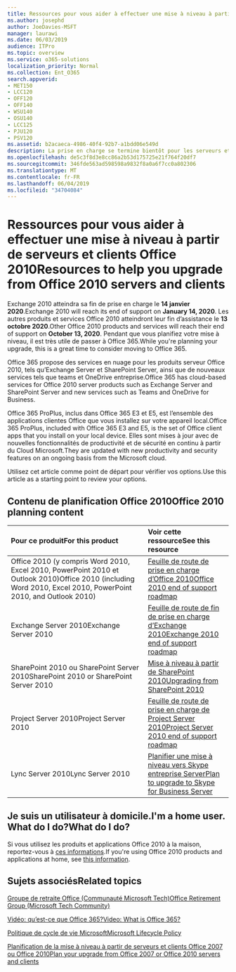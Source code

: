 ```yaml
---
title: Ressources pour vous aider à effectuer une mise à niveau à partir de serveurs et clients Office 2010
ms.author: josephd
author: JoeDavies-MSFT
manager: laurawi
ms.date: 06/03/2019
audience: ITPro
ms.topic: overview
ms.service: o365-solutions
localization_priority: Normal
ms.collection: Ent_O365
search.appverid:
- MET150
- LCC120
- OFF120
- OFF140
- WSU140
- OSU140
- LCC125
- PJU120
- PSV120
ms.assetid: b2acaeca-4986-40f4-92b7-a1bdd06e549d
description: La prise en charge se termine bientôt pour les serveurs et les applications clientes Office 2010, et les accords de support personnalisés ne sont pas disponibles. Utilisez cet article pour commencer à planifier votre mise à niveau maintenant.
ms.openlocfilehash: de5c3f8d3e8cc86a2b53d175725e21f764f20df7
ms.sourcegitcommit: 346fde563ad598598a9832f8a0a6f7cc0a802306
ms.translationtype: MT
ms.contentlocale: fr-FR
ms.lasthandoff: 06/04/2019
ms.locfileid: "34704084"
---
```

# <a name="resources-to-help-you-upgrade-from-office-2010-servers-and-clients"></a><span data-ttu-id="a899a-104">Ressources pour vous aider à effectuer une mise à niveau à partir de serveurs et clients Office 2010</span><span class="sxs-lookup"><span data-stu-id="a899a-104">Resources to help you upgrade from Office 2010 servers and clients</span></span>

<span data-ttu-id="a899a-105">Exchange 2010 atteindra sa fin de prise en charge le **14 janvier 2020**.</span><span class="sxs-lookup"><span data-stu-id="a899a-105">Exchange 2010 will reach its end of support on **January 14, 2020**.</span></span> <span data-ttu-id="a899a-106">Les autres produits et services Office 2010 atteindront leur fin d’assistance le **13 octobre 2020**.</span><span class="sxs-lookup"><span data-stu-id="a899a-106">Other Office 2010 products and services will reach their end of support on **October 13, 2020**.</span></span> <span data-ttu-id="a899a-107">Pendant que vous planifiez votre mise à niveau, il est très utile de passer à Office 365.</span><span class="sxs-lookup"><span data-stu-id="a899a-107">While you're planning your upgrade, this is a great time to consider moving to Office 365.</span></span> 

<span data-ttu-id="a899a-108">Office 365 propose des services en nuage pour les produits serveur Office 2010, tels qu’Exchange Server et SharePoint Server, ainsi que de nouveaux services tels que teams et OneDrive entreprise.</span><span class="sxs-lookup"><span data-stu-id="a899a-108">Office 365 has cloud-based services for Office 2010 server products such as Exchange Server and SharePoint Server and new services such as Teams and OneDrive for Business.</span></span> 

<span data-ttu-id="a899a-109">Office 365 ProPlus, inclus dans Office 365 E3 et E5, est l’ensemble des applications clientes Office que vous installez sur votre appareil local.</span><span class="sxs-lookup"><span data-stu-id="a899a-109">Office 365 ProPlus, included with Office 365 E3 and E5, is the set of Office client apps that you install on your local device.</span></span> <span data-ttu-id="a899a-110">Elles sont mises à jour avec de nouvelles fonctionnalités de productivité et de sécurité en continu à partir du Cloud Microsoft.</span><span class="sxs-lookup"><span data-stu-id="a899a-110">They are updated with new productivity and security features on an ongoing basis from the Microsoft cloud.</span></span>

<span data-ttu-id="a899a-111">Utilisez cet article comme point de départ pour vérifier vos options.</span><span class="sxs-lookup"><span data-stu-id="a899a-111">Use this article as a starting point to review your options.</span></span>
      
## <a name="office-2010-planning-content"></a><span data-ttu-id="a899a-112">Contenu de planification Office 2010</span><span class="sxs-lookup"><span data-stu-id="a899a-112">Office 2010 planning content</span></span>
  
|<span data-ttu-id="a899a-113">**Pour ce produit**</span><span class="sxs-lookup"><span data-stu-id="a899a-113">**For this product**</span></span>|<span data-ttu-id="a899a-114">**Voir cette ressource**</span><span class="sxs-lookup"><span data-stu-id="a899a-114">**See this resource**</span></span>|
|:-----|:-----|
|<span data-ttu-id="a899a-115">Office 2010 (y compris Word 2010, Excel 2010, PowerPoint 2010 et Outlook 2010)</span><span class="sxs-lookup"><span data-stu-id="a899a-115">Office 2010 (including Word 2010, Excel 2010, PowerPoint 2010, and Outlook 2010)</span></span>  <br/> |[<span data-ttu-id="a899a-116">Feuille de route de prise en charge d’Office 2010</span><span class="sxs-lookup"><span data-stu-id="a899a-116">Office 2010 end of support roadmap</span></span>](https://docs.microsoft.com/DeployOffice/office-2010-end-support-roadmap) <br/> |
|<span data-ttu-id="a899a-117">Exchange Server 2010</span><span class="sxs-lookup"><span data-stu-id="a899a-117">Exchange Server 2010</span></span>  <br/> |[<span data-ttu-id="a899a-118">Feuille de route de fin de prise en charge d’Exchange 2010</span><span class="sxs-lookup"><span data-stu-id="a899a-118">Exchange 2010 end of support roadmap</span></span>](exchange-2010-end-of-support.md) <br/> |
|<span data-ttu-id="a899a-119">SharePoint 2010 ou SharePoint Server 2010</span><span class="sxs-lookup"><span data-stu-id="a899a-119">SharePoint 2010 or SharePoint Server 2010</span></span>  <br/> |[<span data-ttu-id="a899a-120">Mise à niveau à partir de SharePoint 2010</span><span class="sxs-lookup"><span data-stu-id="a899a-120">Upgrading from SharePoint 2010</span></span>](upgrade-from-sharepoint-2010.md) <br/> |
|<span data-ttu-id="a899a-121">Project Server 2010</span><span class="sxs-lookup"><span data-stu-id="a899a-121">Project Server 2010</span></span> <br/> | [<span data-ttu-id="a899a-122">Feuille de route de prise en charge de Project Server 2010</span><span class="sxs-lookup"><span data-stu-id="a899a-122">Project Server 2010 end of support roadmap</span></span>](project-server-2010-end-of-support.md) <br/> |
|<span data-ttu-id="a899a-123">Lync Server 2010</span><span class="sxs-lookup"><span data-stu-id="a899a-123">Lync Server 2010</span></span> <br/> | [<span data-ttu-id="a899a-124">Planifier une mise à niveau vers Skype entreprise Server</span><span class="sxs-lookup"><span data-stu-id="a899a-124">Plan to upgrade to Skype for Business Server</span></span>](https://docs.microsoft.com/skypeforbusiness/plan-your-deployment/upgrade) <br/> |
    
## <a name="im-a-home-user-what-do-i-do"></a><span data-ttu-id="a899a-125">Je suis un utilisateur à domicile.</span><span class="sxs-lookup"><span data-stu-id="a899a-125">I'm a home user.</span></span> <span data-ttu-id="a899a-126">What do I do?</span><span class="sxs-lookup"><span data-stu-id="a899a-126">What do I do?</span></span>

<span data-ttu-id="a899a-127">Si vous utilisez les produits et applications Office 2010 à la maison, reportez-vous à [ces informations](plan-upgrade-previous-versions-office.md#im-a-home-user-what-do-i-do).</span><span class="sxs-lookup"><span data-stu-id="a899a-127">If you're using Office 2010 products and applications at home, see [this information](plan-upgrade-previous-versions-office.md#im-a-home-user-what-do-i-do).</span></span>

## <a name="related-topics"></a><span data-ttu-id="a899a-128">Sujets associés</span><span class="sxs-lookup"><span data-stu-id="a899a-128">Related topics</span></span>

[<span data-ttu-id="a899a-129">Groupe de retraite Office (Communauté Microsoft Tech)</span><span class="sxs-lookup"><span data-stu-id="a899a-129">Office Retirement Group (Microsoft Tech Community)</span></span>](https://go.microsoft.com/fwlink/?linkid=842065)
  
[<span data-ttu-id="a899a-130">Vidéo: qu’est-ce que Office 365?</span><span class="sxs-lookup"><span data-stu-id="a899a-130">Video: What is Office 365?</span></span>](https://support.office.com/article/847caf12-2589-452c-8aca-1c009797678b.aspx)
  
[<span data-ttu-id="a899a-131">Politique de cycle de vie Microsoft</span><span class="sxs-lookup"><span data-stu-id="a899a-131">Microsoft Lifecycle Policy</span></span>](https://go.microsoft.com/fwlink/?linkid=865200)

[<span data-ttu-id="a899a-132">Planification de la mise à niveau à partir de serveurs et clients Office 2007 ou Office 2010</span><span class="sxs-lookup"><span data-stu-id="a899a-132">Plan your upgrade from Office 2007 or Office 2010 servers and clients</span></span>](plan-upgrade-previous-versions-office.md)

